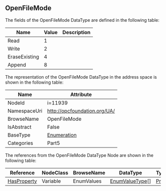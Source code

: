 <!-- datatype -->
## OpenFileMode
  
<!-- end of description -->
The fields of the OpenFileMode DataType are defined in the following table:  

|Name|Value| Description|
|---|---|---|
|Read|1||
|Write|2||
|EraseExisting|4||
|Append|8||

The representation of the OpenFileMode DataType in the address space is shown in the following table:  

|Name|Attribute|
|---|---|
|NodeId|i=11939|
|NamespaceUri|http://opcfoundation.org/UA/|
|BrowseName|OpenFileMode|
|IsAbstract|False|
|BaseType|[Enumeration](../../../Part3/DataTypes/Enumeration/readme.md)|
|Categories|Part5|

The references from the OpenFileMode DataType Node are shown in the following table:  

|Reference|NodeClass|BrowseName|DataType|TypeDefinition|ModellingRule|
|---|---|---|---|---|---|
|[HasProperty](../../../Part3/ReferenceTypes/HasProperty/readme.md)|Variable|EnumValues|[EnumValueType](../../../Part3/DataTypes/EnumValueType/readme.md)[]|[PropertyType](../../Part5/VariableTypes/PropertyType/readme.md)|[Mandatory](../../Objects/Mandatory/readme.md)|

